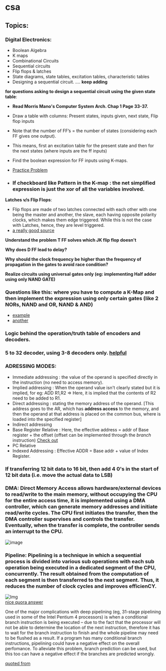 # csa

## Topics:

### Digital Electronics:
  - Boolean Algebra
  - K maps
  - Combinational Circuits
  - Sequential circuits
  - Flip flops & latches
  - State diagrams, state tables, excitation tables, characteristic tables
  - Designing a sequential circuit.
.... **keep adding**
  
**for questions asking to design a sequential circuit using the given state table**:
  
  - **Read Morris Mano's Computer System Arch. Chap 1 Page 33-37.**

  - Draw a table with columns: Present states, inputs given, next state, Flip flop inputs
  - Note that the number of FF’s = the number of states (considering each FF gives one output).
  - This means, first an excitation table for the present state and then for the next states (where inputs are the ff inputs)
  - Find the boolean expression for FF inputs using K-maps.
  - [Practice Problem](https://www.youtube.com/watch?v=t875Z-VCasQ)
    
  - ### **If checkboard like Pattern in the K-map** : the net simplified expression is just the xor of all the variables involved.

**Latches v/s Flip Flops**:
  - Flip flops are made of two latches connected with each other with one being the master and another, the slave, each having opposite polarity clocks, which makes them edge triggered. While this is not the case with Latches, hence, they are level triggered.
  - [a really good source](https://electronics.stackexchange.com/a/269984)

**Understand the problem T FF solves which JK flip flop doesn't**

**Why does D FF lead to delay?**  

**Why should the clock frequency be higher than the frequency of propagation in the gates to avoid race condition?**

**Realize circuits using universal gates only (eg: implementing Half adder using only NAND GATE)**

### Questions like this: where you have to compute a K-Map and then implement the expression using only certain gates (like 2 NORs, NAND and OR, NAND & AND)
   - [example](https://www.youtube.com/watch?v=8I9WoD4A9R0&list=PLI0y8_sKQPD991sipHcqWNOJ0nmCnqPSw&index=86)
   - [another](https://www.youtube.com/watch?v=SA1V9k3vHvg&list=PLI0y8_sKQPD991sipHcqWNOJ0nmCnqPSw&index=81)

### Logic behind the operation/truth table of encoders and decoders.

### 5 to 32 decoder, using 3-8 decoders only. [helpful](https://www.youtube.com/watch?v=Qcnmb7XuA8Y)

### ADRESSING MODES:
  - Immediate addressing : the value of the operand is specified directly in the instruction (no need to access memory).
  - Implied addressing : When the operand value isn't clearly stated but it is implied, for eg: ADD R1,R2 => Here, it is implied that the contents of R2 need to be added to R1.
  - Direct addressing : stating the memory address of the operand. [This address goes to the AR, which has **address access** to the memory, and then the operand at that address is placed on the common bus, where is loaded into the specified register]
  - Indirect addressing
  - Base Register Relative : Here, the effective address = addr of Base register + the offset (offset can be implemented through the *branch* instruction)
    [Check out](https://www.ibm.com/docs/en/aix/7.1?topic=processor-branch-instructions)
  - PC Relative
  - Indexed Addressing : Effective ADDR = Base addr + value of Index Register.

### If transferring 12 bit data to 16 bit, then add 4 0's in the start of 12 bit data (i.e. move the actual data to LSB)

### DMA: Direct Memory Access allows hardware/external devices to read/write to the main memory, without occupying the CPU for the entire access time, it is implemented using a DMA controller, which can generate memory addresses and initiate read/write cycles. The CPU first initiates the transfer, then the DMA controller supervises and controls the transfer. Eventually, when the transfer is complete, the controller sends an interrupt to the CPU.

![image](https://github.com/lakshya-chopra/csa/assets/77010972/489287b6-04be-45d0-94f3-2c2286a96936)

### Pipeline: Pipelining is a technique in which a sequential process is divided into various sub operations with each sub operation being executed in a dedicated segment of the CPU, concurrently. The result obtained from the computation of each segment is then transferred to the next segment. Thus, it reduces the number of clock cycles and improves efficienCY.
![Img](https://s0.stackpointer.io/wp-content/uploads/2009/02/pipelining.png)
<br>
[nice quora answer](https://www.quora.com/What-is-pipelining/answer/Ryan-Lam-1)

One of the major complications with deep pipelining (eg, 31-stage pipelining used in some of the Intel Pentium 4 processors) is when a conditional branch instruction is being executed – due to the fact that the processor will not be able to determine the location of the next instruction, therefore it has to wait for the branch instruction to finish and the whole pipeline may need to be flushed as a result. If a program has many conditional branch instructions, pipelining could have a negative effect on the overall perfomance. To alleviate this problem, branch prediction can be used, but this too can have a negative effect if the branches are predicted wrongly.

[quoted from](https://stackpointer.io/hardware/how-pipelining-improves-cpu-performance/113/)


    
     
